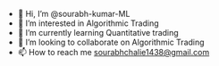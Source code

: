 - 👋 Hi, I’m @sourabh-kumar-ML
- 👀 I’m interested in Algorithmic Trading
- 🌱 I’m currently learning Quantitative trading
- 💞️ I’m looking to collaborate on Algorithmic Trading
- 📫 How to reach me sourabhchalie1438@gmail.com

<!---
sourabh-kumar-ML/sourabh-kumar-ML is a ✨ special ✨ repository because its `README.md` (this file) appears on your GitHub profile.
You can click the Preview link to take a look at your changes.
--->
